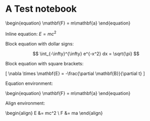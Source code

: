 # A Test notebook

\begin{equation}
\mathbf{F} = m\mathbf{a}
\end{equation}

Inline equation: $E = mc^2$

Block equation with dollar signs:

$$
\int_{-\infty}^{\infty} e^{-x^2} dx = \sqrt{\pi}
$$

Block equation with square brackets:

\[
\nabla \times \mathbf{E} = -\frac{\partial \mathbf{B}}{\partial t}
\]

Equation environment:

\begin{equation}
\mathbf{F} = m\mathbf{a}
\end{equation}

Align environment:

\begin{align}
E &= mc^2 \\
F &= ma
\end{align}

